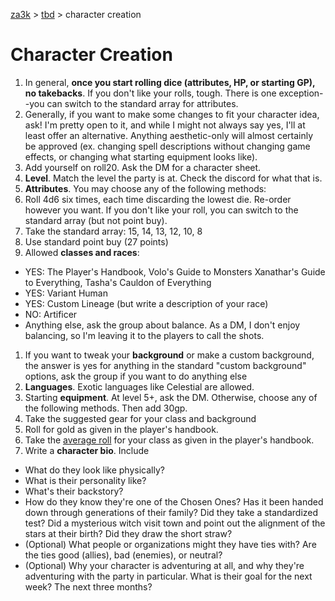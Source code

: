 [za3k](/) > [tbd](/tbd/) > character creation

# Character Creation
1. In general, **once you start rolling dice (attributes, HP, or starting GP), no takebacks**. If you don't like your rolls, tough. There is one exception--you can switch to the standard array for attributes.
1. Generally, if you want to make some changes to fit your character idea, ask! I'm pretty open to it, and while I might not always say yes, I'll at least offer an alternative. Anything aesthetic-only will almost certainly be approved (ex. changing spell descriptions without changing game effects, or changing what starting equipment looks like).
1. Add yourself on roll20. Ask the DM for a character sheet.
1. **Level**. Match the level the party is at. Check the discord for what that is.
1. **Attributes**. You may choose any of the following methods:
 1. Roll 4d6 six times, each time discarding the lowest die. Re-order however you want. If you don't like your roll, you can switch to the standard array (but not point buy).
 1. Take the standard array: 15, 14, 13, 12, 10, 8
 1. Use standard point buy (27 points)
1. Allowed **classes and races**:
 - YES: The Player's Handbook, Volo's Guide to Monsters Xanathar's Guide to Everything, Tasha's Cauldon of Everything
 - YES: Variant Human
 - YES: Custom Lineage (but write a description of your race)
 - NO: Artificer
 - Anything else, ask the group about balance. As a DM, I don't enjoy balancing, so I'm leaving it to the players to call the shots.
1. If you want to tweak your **background** or make a custom background, the answer is yes for anything in the standard "custom background" options, ask the group if you want to do anything else
1. **Languages**. Exotic languages like Celestial are allowed.
1. Starting **equipment**. At level 5+, ask the DM. Otherwise, choose any of the following methods. Then add 30gp.
  1. Take the suggested gear for your class and background
  2. Roll for gold as given in the player's handbook.
  3. Take the [average roll](average_gold) for your class as given in the player's handbook.
1. Write a **character bio**. Include
  - What do they look like physically?
  - What is their personality like?
  - What's their backstory?
  - How do they know they're one of the Chosen Ones? Has it been handed down through generations of their family? Did they take a standardized test? Did a mysterious witch visit town and point out the alignment of the stars at their birth? Did they draw the short straw?
  - (Optional) What people or organizations might they have ties with? Are the ties good (allies), bad (enemies), or neutral?
  - (Optional) Why your character is adventuring at all, and why they're adventuring with the party in particular. What is their goal for the next week? The next three months?
